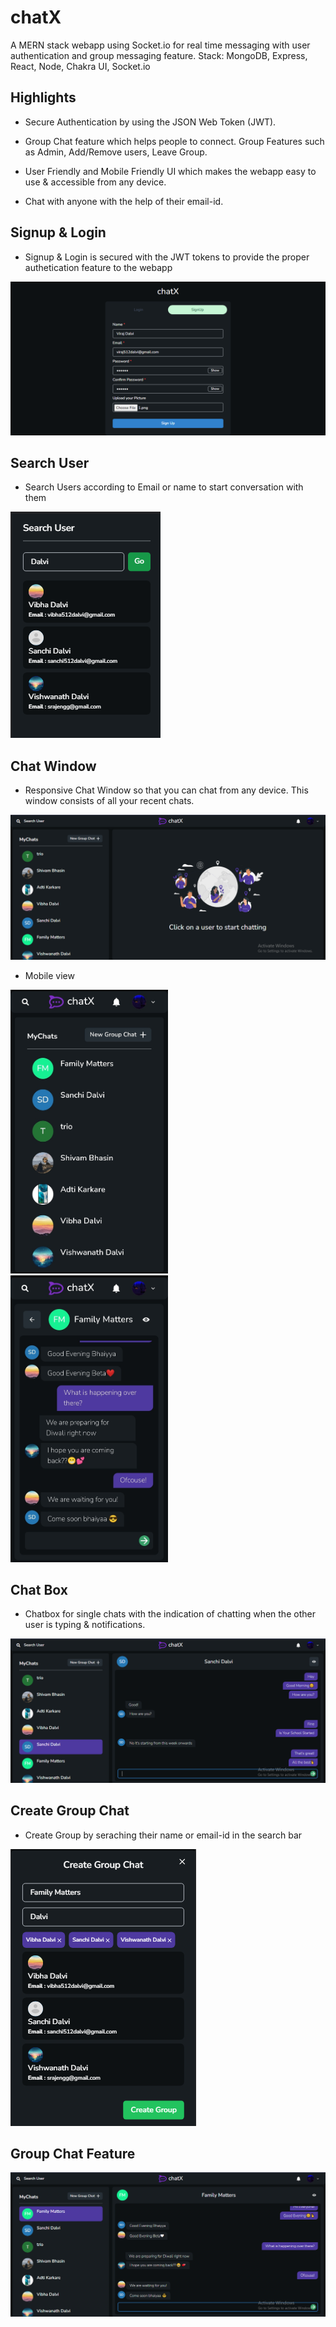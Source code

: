 # chatX

A MERN stack webapp using Socket.io for real time messaging with user authentication and group messaging feature. Stack: MongoDB, Express, React, Node, Chakra UI, Socket.io

## Highlights

- Secure Authentication by using the JSON Web Token (JWT).

- Group Chat feature which helps people to connect. Group Features such as Admin, Add/Remove users, Leave Group.

- User Friendly and Mobile Friendly UI which makes the webapp easy to use & accessible from any device.

- Chat with anyone with the help of their email-id.

## Signup & Login

- Signup & Login is secured with the JWT tokens to provide the proper authetication feature to the webapp

<img src="Project Screenshots/Signup.png">

## Search User

- Search Users according to Email or name to start conversation with them

<img src="Project Screenshots/SearchUser.png">

## Chat Window

- Responsive Chat Window so that you can chat from any device. This window consists of all your recent chats.

<img src="Project Screenshots/ChatWindow.png">

- Mobile view

<img src="Project Screenshots/m1.jpeg" width="50%">
<img src="Project Screenshots/m2.jpeg" width="50%">

## Chat Box

- Chatbox for single chats with the indication of chatting when the other user is typing & notifications.

<img src="Project Screenshots/ChatBox.png">

## Create Group Chat

- Create Group by seraching their name or email-id in the search bar

<img src="Project Screenshots/CreateGroup.png">

## Group Chat Feature

<img src="Project Screenshots/GroupChat.png">
